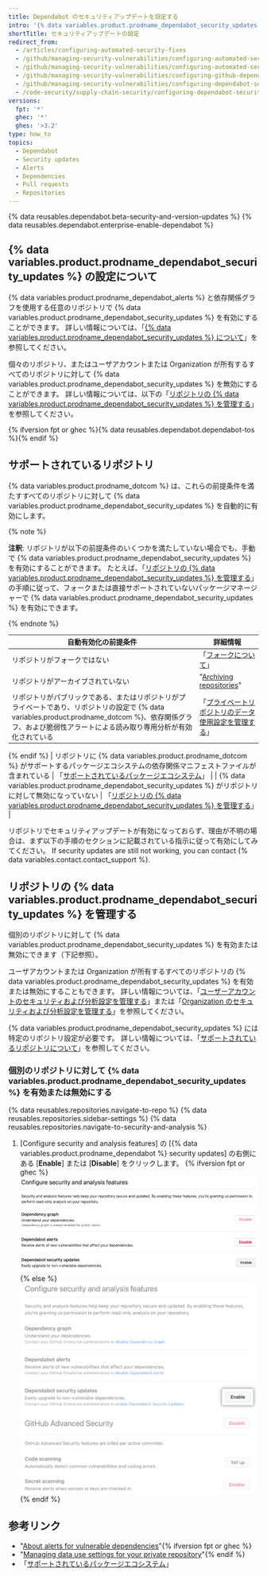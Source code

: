 ```yaml
---
title: Dependabot のセキュリティアップデートを設定する
intro: '{% data variables.product.prodname_dependabot_security_updates %} または手動のプルリクエストを使用して、脆弱性のある依存関係を簡単に更新できます。'
shortTitle: セキュリティアップデートの設定
redirect_from:
  - /articles/configuring-automated-security-fixes
  - /github/managing-security-vulnerabilities/configuring-automated-security-fixes
  - /github/managing-security-vulnerabilities/configuring-automated-security-updates
  - /github/managing-security-vulnerabilities/configuring-github-dependabot-security-updates
  - /github/managing-security-vulnerabilities/configuring-dependabot-security-updates
  - /code-security/supply-chain-security/configuring-dependabot-security-updates
versions:
  fpt: '*'
  ghec: '*'
  ghes: '>3.2'
type: how_to
topics:
  - Dependabot
  - Security updates
  - Alerts
  - Dependencies
  - Pull requests
  - Repositories
---
```


<!--Marketing-LINK: From home page "Learn more about Dependabot".-->

{% data reusables.dependabot.beta-security-and-version-updates %}
{% data reusables.dependabot.enterprise-enable-dependabot %}

## {% data variables.product.prodname_dependabot_security_updates %} の設定について

{% data variables.product.prodname_dependabot_alerts %} と依存関係グラフを使用する任意のリポジトリで {% data variables.product.prodname_dependabot_security_updates %} を有効にすることができます。 詳しい情報については、「[{% data variables.product.prodname_dependabot_security_updates %} について](/github/managing-security-vulnerabilities/about-dependabot-security-updates)」を参照してください。

個々のリポジトリ、またはユーザアカウントまたは Organization が所有するすべてのリポジトリに対して {% data variables.product.prodname_dependabot_security_updates %} を無効にすることができます。 詳しい情報については、以下の「[リポジトリの {% data variables.product.prodname_dependabot_security_updates %} を管理する](#managing-dependabot-security-updates-for-your-repositories)」を参照してください。

{% ifversion fpt or ghec %}{% data reusables.dependabot.dependabot-tos %}{% endif %}

## サポートされているリポジトリ

{% data variables.product.prodname_dotcom %} は、これらの前提条件を満たすすべてのリポジトリに対して {% data variables.product.prodname_dependabot_security_updates %} を自動的に有効にします。

{% note %}

**注釈**: リポジトリが以下の前提条件のいくつかを満たしていない場合でも、手動で {% data variables.product.prodname_dependabot_security_updates %} を有効にすることができます。 たとえば、「[リポジトリの {% data variables.product.prodname_dependabot_security_updates %} を管理する](#managing-dependabot-security-updates-for-your-repositories)」の手順に従って、フォークまたは直接サポートされていないパッケージマネージャーで {% data variables.product.prodname_dependabot_security_updates %} を有効にできます。

{% endnote %}

| 自動有効化の前提条件                                                                                                                      | 詳細情報                                                                                                                                                           |
| ------------------------------------------------------------------------------------------------------------------------------- | -------------------------------------------------------------------------------------------------------------------------------------------------------------- |
| リポジトリがフォークではない                                                                                                                  | 「[フォークについて](/github/collaborating-with-issues-and-pull-requests/about-forks)」                                                                                  |
| リポジトリがアーカイブされていない                                                                                                               | "[Archiving repositories](/github/creating-cloning-and-archiving-repositories/archiving-repositories)" |{% ifversion fpt or ghec %}
| リポジトリがパブリックである、またはリポジトリがプライベートであり、リポジトリの設定で {% data variables.product.prodname_dotcom %}、依存関係グラフ、および脆弱性アラートによる読み取り専用分析が有効化されている | 「[プライベートリポジトリのデータ使用設定を管理する](/github/understanding-how-github-uses-and-protects-your-data/managing-data-use-settings-for-your-private-repository)」 
{% endif %}
| リポジトリに {% data variables.product.prodname_dotcom %} がサポートするパッケージエコシステムの依存関係マニフェストファイルが含まれている                                    | 「[サポートされているパッケージエコシステム](/github/visualizing-repository-data-with-graphs/about-the-dependency-graph#supported-package-ecosystems)」                              |
| {% data variables.product.prodname_dependabot_security_updates %} がリポジトリに対して無効になっていない                                         | 「[リポジトリの {% data variables.product.prodname_dependabot_security_updates %} を管理する](#managing-dependabot-security-updates-for-your-repositories)」              |

リポジトリでセキュリティアップデートが有効になっておらず、理由が不明の場合は、まず以下の手順のセクションに記載されている指示に従って有効にしてみてください。 If security updates are still not working, you can contact {% data variables.contact.contact_support %}.

## リポジトリの {% data variables.product.prodname_dependabot_security_updates %} を管理する

個別のリポジトリに対して {% data variables.product.prodname_dependabot_security_updates %} を有効または無効にできます（下記参照）。

ユーザアカウントまたは Organization が所有するすべてのリポジトリの {% data variables.product.prodname_dependabot_security_updates %} を有効または無効にすることもできます。 詳しい情報については、「[ユーザーアカウントのセキュリティおよび分析設定を管理する](/github/setting-up-and-managing-your-github-user-account/managing-security-and-analysis-settings-for-your-user-account)」または「[Organization のセキュリティおよび分析設定を管理する](/organizations/keeping-your-organization-secure/managing-security-and-analysis-settings-for-your-organization)」を参照してください。

{% data variables.product.prodname_dependabot_security_updates %} には特定のリポジトリ設定が必要です。 詳しい情報については、「[サポートされているリポジトリについて](#supported-repositories)」を参照してください。

### 個別のリポジトリに対して {% data variables.product.prodname_dependabot_security_updates %} を有効または無効にする

{% data reusables.repositories.navigate-to-repo %}
{% data reusables.repositories.sidebar-settings %}
{% data reusables.repositories.navigate-to-security-and-analysis %}
1. [Configure security and analysis features] の [{% data variables.product.prodname_dependabot %} security updates] の右側にある [**Enable**] または [**Disable**] をクリックします。
  {% ifversion fpt or ghec %}!["Configure security and analysis features" section with button to enable {% data variables.product.prodname_dependabot_security_updates %}](/assets/images/help/repository/enable-dependabot-security-updates-button.png){% else %}!["Configure security and analysis features" section with button to enable {% data variables.product.prodname_dependabot_security_updates %}](/assets/images/enterprise/3.3/repository/security-and-analysis-disable-or-enable-ghes.png){% endif %}


## 参考リンク

- "[About alerts for vulnerable dependencies](/code-security/supply-chain-security/about-alerts-for-vulnerable-dependencies)"{% ifversion fpt or ghec %}
- "[Managing data use settings for your private repository](/github/understanding-how-github-uses-and-protects-your-data/managing-data-use-settings-for-your-private-repository)"{% endif %}
- 「[サポートされているパッケージエコシステム](/github/visualizing-repository-data-with-graphs/about-the-dependency-graph#supported-package-ecosystems)」
